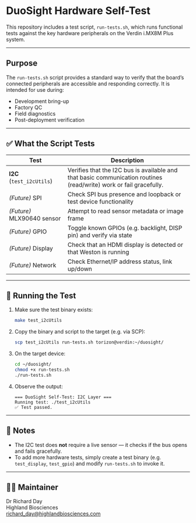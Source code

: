 # DuoSight Hardware Self-Test

This repository includes a test script, `run-tests.sh`, which runs functional tests against the key hardware peripherals on the Verdin i.MX8M Plus system.

---

## Purpose

The `run-tests.sh` script provides a standard way to verify that the board’s connected peripherals are accessible and responding correctly. It is intended for use during:

- Development bring-up
- Factory QC
- Field diagnostics
- Post-deployment verification

---

## ✅ What the Script Tests

| Test | Description |
|------|-------------|
| **I2C** (`test_i2cUtils`) | Verifies that the I2C bus is available and that basic communication routines (read/write) work or fail gracefully. |
| *(Future)* SPI | Check SPI bus presence and loopback or test device functionality |
| *(Future)* MLX90640 sensor | Attempt to read sensor metadata or image frame |
| *(Future)* GPIO | Toggle known GPIOs (e.g. backlight, DISP pin) and verify via state |
| *(Future)* Display | Check that an HDMI display is detected or that Weston is running |
| *(Future)* Network | Check Ethernet/IP address status, link up/down |

---

## 🚀 Running the Test

1. Make sure the test binary exists:
   ```bash
   make test_i2cUtils
   ```

2. Copy the binary and script to the target (e.g. via SCP):
   ```bash
   scp test_i2cUtils run-tests.sh torizon@verdin:~/duosight/
   ```

3. On the target device:
   ```bash
   cd ~/duosight/
   chmod +x run-tests.sh
   ./run-tests.sh
   ```

4. Observe the output:
   ```text
   === DuoSight Self-Test: I2C Layer ===
   Running test: ./test_i2cUtils
   ✅ Test passed.
   ```

---

## 💪 Notes

- The I2C test does **not** require a live sensor — it checks if the bus opens and fails gracefully.
- To add more hardware tests, simply create a test binary (e.g. `test_display`, `test_gpio`) and modify `run-tests.sh` to invoke it.

---

## 🧑‍💻 Maintainer

Dr Richard Day  
Highland Biosciences  
richard_day@highlandbiosciences.com

